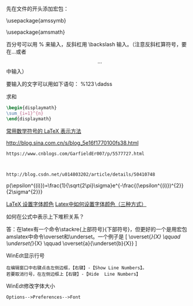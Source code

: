 先在文件的开头添加宏包：

\usepackage{amssymb}

\usepackage{amsmath}

百分号可以用  \%  来输入，反斜杠用  \backslash  输入。（注意反斜杠算符号，要在$...$或者$$...$$中输入）

要输入的文字可以用如下语句：
\%123$\backslash$dadss

求和

```latex
\begin{displaymath}
\sum_{i=1}^{n}
\end{displaymath}
```

[常用数学符号的 LaTeX 表示方法](http://www.mohu.org/info/symbols/symbols.htm)

http://blog.sina.com.cn/s/blog_5e16f1770100fs38.html

    https://www.cnblogs.com/GarfieldEr007/p/5577727.html

    

    http://blog.csdn.net/u014803202/article/details/50410748

p(\epsilon^{(i)})=\frac{1}{\sqrt{2\pi}\sigma}e^{-\frac{(\epsilon^{(i)})^{2}}{2\sigma^{2}}}

[LaTeX 设置字体颜色](http://blog.csdn.net/yhl_leo/article/details/50240179)
[Latex中如何设置字体颜色（三种方式）](https://www.cnblogs.com/tsingke/p/7457236.html)

如何在公式中表示上下堆积关系？

答：在latex有一个命令\stackre{上部符号}{下部符号}，但更好的一个是用宏包
amslatex中命令\overset和\underset。一个例子是
\[ \overset{*}{X} \qquad
\underset{*}{X} \qquad
\overset{a}{\underset{b}{X}} \]


WinEdt显示行号

	在编辑窗口中右键点击左侧边框，【右键】-【Show Line Numbers】。
	若要取消行号，在左侧边框上【右键】-【Hide  Line Numbers】

WinEdt修改字体大小

	Options-->Preferences-->Font




